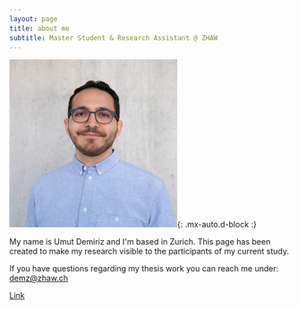 ```yaml
---
layout: page
title: about me
subtitle: Master Student & Research Assistant @ ZHAW
---
```


![Portrait](/assets/img/demz.jpg){: .mx-auto.d-block :}


My name is Umut Demiriz and I'm based in Zurich.
This page has been created to make my research visible to the participants of my current study.

If you have questions regarding my thesis work you can reach me under: demz@zhaw.ch

[Link](https://immzhaw.eu.qualtrics.com/jfe/form/SV_9nyvH1HZET1POK2)
